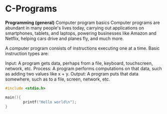 # C-Programs

<strong>Programming (general)</strong>
Computer program basics
Computer programs are abundant in many people's lives today, carrying out applications on smartphones, tablets, and laptops, powering businesses like Amazon and Netflix, helping cars drive and planes fly, and much more.

A computer program consists of instructions executing one at a time. Basic instruction types are:

Input: A program gets data, perhaps from a file, keyboard, touchscreen, network, etc.
Process: A program performs computations on that data, such as adding two values like x + y.
Output: A program puts that data somewhere, such as to a file, screen, network, etc.

```c
#include <stdio.h>

main(){
        printf("Hello world\n");
}
```
